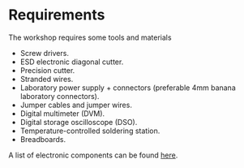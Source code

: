 # Requirements

The workshop requires some tools and materials

* Screw drivers.
* ESD electronic diagonal cutter.
* Precision cutter.
* Stranded wires.
* Laboratory power supply + connectors (preferable 4mm banana laboratory connectors).
* Jumper cables and jumper wires.
* Digital multimeter (DVM).
* Digital storage oscilloscope (DSO).
* Temperature-controlled soldering station.
* Breadboards.


A list of electronic components can be found [here](https://github.com/clswa/Circuitry-Based-Sound#bill-of-material "BoM").

